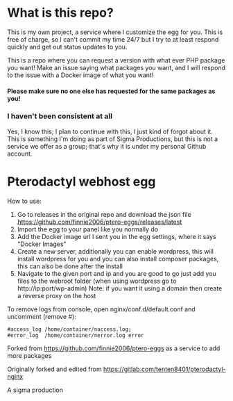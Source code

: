 # What is this repo?
This is my own project, a service where I customize the egg for you. This is free of charge, so I can't commit my time 24/7 but I try to at least respond quickly and get out status updates to you.

This is a repo where you can request a version with what ever PHP package you want! Make an issue saying what packages you want, and I will respond to the issue with a Docker image of what you want!
#### Please make sure no one else has requested for the same packages as you!

### I haven't been consistent at all
Yes, I know this; I plan to continue with this, I just kind of forgot about it. This is something I'm doing as part of Sigma Productions, but this is not a service we offer as a group; that's why it is under my personal Github account.

# Pterodactyl webhost egg

How to use:
1. Go to releases in the original repo and download the json file https://github.com/finnie2006/ptero-eggs/releases/latest
2. Import the egg to your panel like you normally do
3. Add the Docker image url I sent you in the egg settings, where it says "Docker Images"
4. Create a new server, additionally you can enable wordpress, this will install wordpress for you
and you can also install composer packages, this can also be done after the install
5. Navigate to the given port and ip and you are good to go just add you files to the webroot folder
(when using wordpress go to http://ip:port/wp-admin)
Note: if you want it using a domain then create a reverse proxy on the host


To remove logs from console, open nginx/conf.d/default.conf and uncomment (remove #):

```
#access_log /home/container/naccess.log;
#error_log  /home/container/nerror.log error
```

Forked from https://github.com/finnie2006/ptero-eggs as a service to add more packages

Originally forked and edited from https://gitlab.com/tenten8401/pterodactyl-nginx

A sigma production
